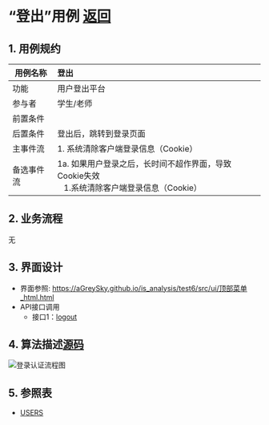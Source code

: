 # “登出”用例 [返回](../README.md)

## 1. 用例规约

|用例名称|登出|
|-------|:-------------|
|功能|用户登出平台|
|参与者|学生/老师|
|前置条件| |
|后置条件|登出后，跳转到登录页面|
|主事件流| 1. 系统清除客户端登录信息（Cookie）|
|备选事件流|1a. 如果用户登录之后，长时间不超作界面，导致Cookie失效 <br/>&nbsp;&nbsp; 1.系统清除客户端登录信息（Cookie）|

## 2. 业务流程
无

## 3. 界面设计
- 界面参照: https://aGreySky.github.io/is_analysis/test6/src/ui/顶部菜单_html.html
- API接口调用
    - 接口1：[logout](../接口/logout.md)

## 4. 算法描述[源码](../流程图/登出流程图.wsd)
![登录认证流程图](../images/流程图/登出流程图.png)
    
## 5. 参照表

- [USERS](../数据库设计/数据库设计.md/#USERS)

